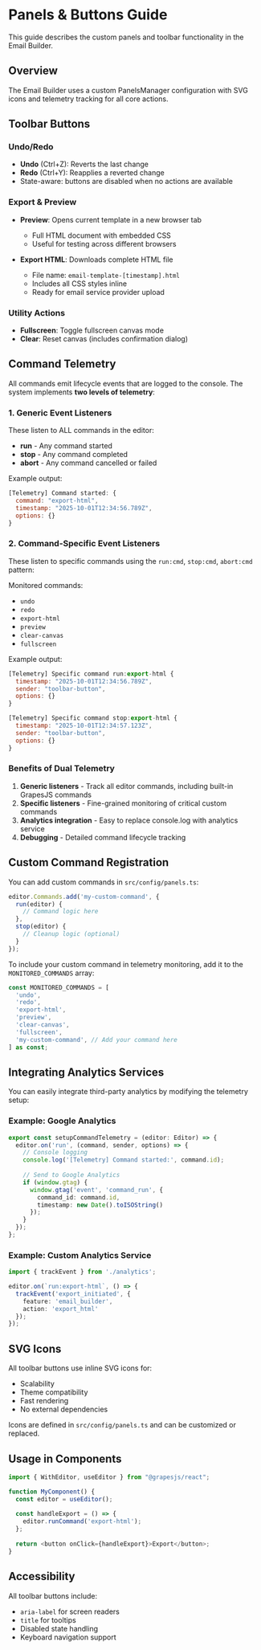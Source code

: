 # Panels & Buttons Guide

This guide describes the custom panels and toolbar functionality in the Email Builder.

## Overview

The Email Builder uses a custom PanelsManager configuration with SVG icons and telemetry tracking for all core actions.

## Toolbar Buttons

### Undo/Redo
- **Undo** (Ctrl+Z): Reverts the last change
- **Redo** (Ctrl+Y): Reapplies a reverted change
- State-aware: buttons are disabled when no actions are available

### Export & Preview
- **Preview**: Opens current template in a new browser tab
  - Full HTML document with embedded CSS
  - Useful for testing across different browsers
  
- **Export HTML**: Downloads complete HTML file
  - File name: `email-template-[timestamp].html`
  - Includes all CSS styles inline
  - Ready for email service provider upload

### Utility Actions
- **Fullscreen**: Toggle fullscreen canvas mode
- **Clear**: Reset canvas (includes confirmation dialog)

## Command Telemetry

All commands emit lifecycle events that are logged to the console. The system implements **two levels of telemetry**:

### 1. Generic Event Listeners

These listen to ALL commands in the editor:

- **run** - Any command started
- **stop** - Any command completed
- **abort** - Any command cancelled or failed

Example output:
```javascript
[Telemetry] Command started: {
  command: "export-html",
  timestamp: "2025-10-01T12:34:56.789Z",
  options: {}
}
```

### 2. Command-Specific Event Listeners

These listen to specific commands using the `run:cmd`, `stop:cmd`, `abort:cmd` pattern:

Monitored commands:
- `undo`
- `redo`
- `export-html`
- `preview`
- `clear-canvas`
- `fullscreen`

Example output:
```javascript
[Telemetry] Specific command run:export-html {
  timestamp: "2025-10-01T12:34:56.789Z",
  sender: "toolbar-button",
  options: {}
}

[Telemetry] Specific command stop:export-html {
  timestamp: "2025-10-01T12:34:57.123Z",
  sender: "toolbar-button",
  options: {}
}
```

### Benefits of Dual Telemetry

1. **Generic listeners** - Track all editor commands, including built-in GrapesJS commands
2. **Specific listeners** - Fine-grained monitoring of critical custom commands
3. **Analytics integration** - Easy to replace console.log with analytics service
4. **Debugging** - Detailed command lifecycle tracking

## Custom Command Registration

You can add custom commands in `src/config/panels.ts`:

```typescript
editor.Commands.add('my-custom-command', {
  run(editor) {
    // Command logic here
  },
  stop(editor) {
    // Cleanup logic (optional)
  }
});
```

To include your custom command in telemetry monitoring, add it to the `MONITORED_COMMANDS` array:

```typescript
const MONITORED_COMMANDS = [
  'undo',
  'redo',
  'export-html',
  'preview',
  'clear-canvas',
  'fullscreen',
  'my-custom-command', // Add your command here
] as const;
```

## Integrating Analytics Services

You can easily integrate third-party analytics by modifying the telemetry setup:

### Example: Google Analytics

```typescript
export const setupCommandTelemetry = (editor: Editor) => {
  editor.on('run', (command, sender, options) => {
    // Console logging
    console.log('[Telemetry] Command started:', command.id);
    
    // Send to Google Analytics
    if (window.gtag) {
      window.gtag('event', 'command_run', {
        command_id: command.id,
        timestamp: new Date().toISOString()
      });
    }
  });
};
```

### Example: Custom Analytics Service

```typescript
import { trackEvent } from './analytics';

editor.on(`run:export-html`, () => {
  trackEvent('export_initiated', {
    feature: 'email_builder',
    action: 'export_html'
  });
});
```

## SVG Icons

All toolbar buttons use inline SVG icons for:
- Scalability
- Theme compatibility
- Fast rendering
- No external dependencies

Icons are defined in `src/config/panels.ts` and can be customized or replaced.

## Usage in Components

```typescript
import { WithEditor, useEditor } from "@grapesjs/react";

function MyComponent() {
  const editor = useEditor();
  
  const handleExport = () => {
    editor.runCommand('export-html');
  };
  
  return <button onClick={handleExport}>Export</button>;
}
```

## Accessibility

All toolbar buttons include:
- `aria-label` for screen readers
- `title` for tooltips
- Disabled state handling
- Keyboard navigation support

